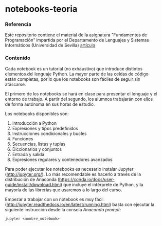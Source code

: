 # notebooks-teoria

### Referencia
Este repositorio contiene el material de la asignatura "Fundamentos de Programación" impartida por el Departamento de Lenguajes y Sistemas Informáticos (Universidad de Sevilla) [artículo](http://www.aenui.net/ojs/index.php?journal=actas_jenui&page=article&op=view&path%5B%5D=430&path%5B%5D=632)

### Contenido
Cada notebook es un tutorial (no exhaustivo) que introduce distintos elementos del lenguaje Python. La mayor parte de las celdas de código están completas, por lo que los notebooks son fáciles de seguir sin atascarse.

El primero de los notebooks se hará en clase para presentar el lenguaje y el entorno de trabajo. A partir del segundo, los alumnos trabajarán con ellos de forma autónoma en sus horas de estudio.

Los notebooks disponibles son:
1. Introducción a Python
2. Expresiones y tipos predefinidos
3. Instrucciones condicionales y bucles
4. Funciones
5. Secuencias, listas y tuplas
6. Diccionarios y conjuntos
7. Entrada y salida
8. Expresiones regulares y contenedores avanzados

Para poder ejecutar los notebooks es necesario instalar Jupyter (http://jupyter.org/). Lo más recomendable es hacerlo a través de la distribución de Anaconda (https://conda.io/docs/user-guide/install/download.html) que incluye el intérprete de Python, y la mayoría de las librerías que usaremos a lo largo del curso.

Empezar a trabajar con un notebook es muy fácil (http://jupyter.readthedocs.io/en/latest/running.html) basta con ejecutar la siguiente instrucción desde la consola _Anaconda prompt_:

<code>jupyter \<nombre_notebook\> </code>
